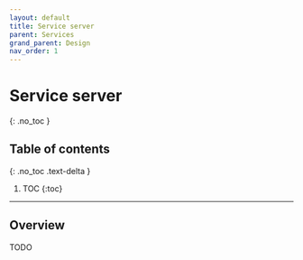 ```yaml
---
layout: default
title: Service server
parent: Services
grand_parent: Design
nav_order: 1
---
```


# Service server
{: .no_toc }


## Table of contents
{: .no_toc .text-delta }

1. TOC
{:toc}

---

## Overview

TODO